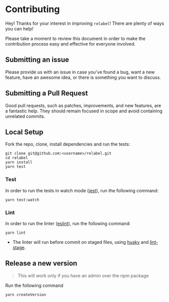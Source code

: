 # Contributing

Hey! Thanks for your interest in improving `relabel`! There are plenty of ways you can help!

Please take a moment to review this document in order to make the contribution process easy and effective for everyone involved.

## Submitting an issue

Please provide us with an issue in case you've found a bug, want a new feature, have an awesome idea, or there is something you want to discuss.

## Submitting a Pull Request

Good pull requests, such as patches, improvements, and new features, are a fantastic help. They should remain focused in scope and avoid containing unrelated commits.

## Local Setup
Fork the repo, clone, install dependencies and run the tests:

```
git clone git@github.com:<username>/relabel.git
cd relabel
yarn install
yarn test
```

### Test

In order to run the tests in watch mode ([jest](https://github.com/facebook/jest)), run the following command:

```
yarn test:watch
``` 

### Lint

In order to run the linter ([eslint](https://github.com/eslint/eslint)), run the following command:

```
yarn lint
``` 

* The linter will run before commit on staged files, using [husky](https://github.com/typicode/husky) and [lint-stage](https://github.com/okonet/lint-staged).

## Release a new version

> This will work only if you have an admin over the npm package

Run the following command

```bash
yarn createVersion
```

